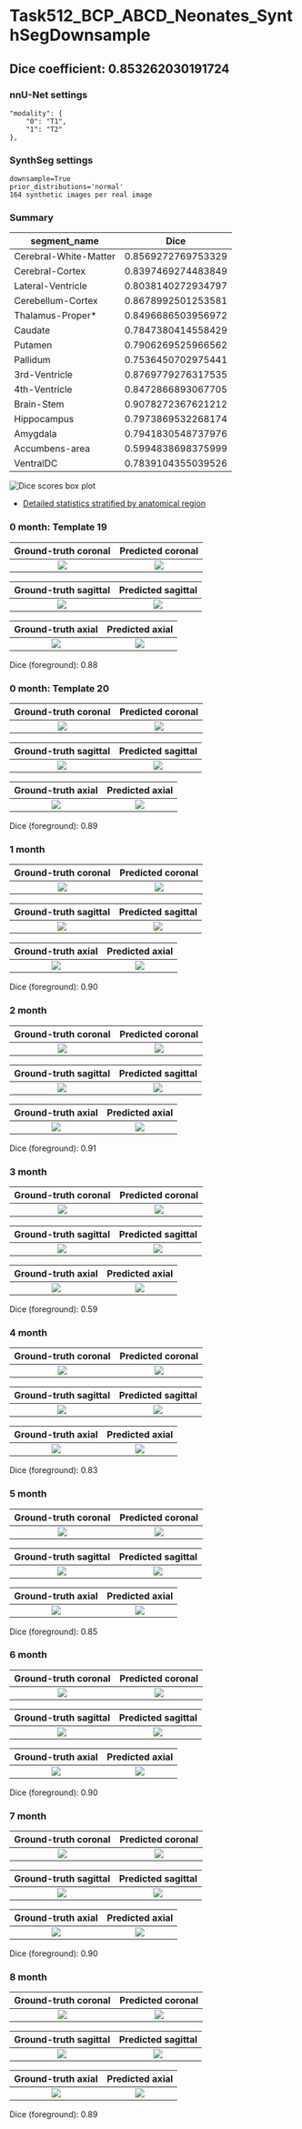 Task512_BCP_ABCD_Neonates_SynthSegDownsample
=============================================

Dice coefficient: 0.853262030191724
-----------------

### nnU-Net settings
    "modality": {
        "0": "T1",
        "1": "T2"
    },


### SynthSeg settings

    downsample=True
    prior_distributions='normal'
    164 synthetic images per real image

### Summary

| segment_name      | Dice |
| ----------- | ----------- |
| Cerebral-White-Matter | 0.8569272769753329 | 
| Cerebral-Cortex | 0.8397469274483849 |
| Lateral-Ventricle | 0.8038140272934797 |
| Cerebellum-Cortex | 0.8678992501253581 |
| Thalamus-Proper* | 0.8496686503956972 |
| Caudate | 0.7847380414558429 |
| Putamen | 0.7906269525966562 |
| Pallidum | 0.7536450702975441 |
| 3rd-Ventricle | 0.8769779276317535 |
| 4th-Ventricle | 0.8472866893067705 |
| Brain-Stem | 0.9078272367621212 |
| Hippocampus | 0.7973869532268174 |
| Amygdala | 0.7941830548737976 |
| Accumbens-area | 0.5994838698375999 |
| VentralDC | 0.7839104355039526 |

![Dice scores box plot](dice_scores.png "Dice scores")

* [Detailed statistics stratified by anatomical region](means.csv)

### 0 month: Template 19

Ground-truth coronal       |  Predicted coronal
:-------------------------:|:-------------------------:
![](./img/0mo_template_19/ground_truth/coronal.png)  |  ![](./img/0mo_template_19/inferred/coronal.png)

Ground-truth sagittal       |  Predicted sagittal
:-------------------------:|:-------------------------:
![](./img/0mo_template_19/ground_truth/sagittal.png)  |  ![](./img/0mo_template_19/inferred/sagittal.png)

Ground-truth axial       |  Predicted axial
:-------------------------:|:-------------------------:
![](./img/0mo_template_19/ground_truth/axial.png)  |  ![](./img/0mo_template_19/inferred/axial.png)

Dice (foreground): 0.88

### 0 month: Template 20

Ground-truth coronal       |  Predicted coronal
:-------------------------:|:-------------------------:
![](./img/0mo_template_20/ground_truth/coronal.png)  |  ![](./img/0mo_template_20/inferred/coronal.png)

Ground-truth sagittal       |  Predicted sagittal
:-------------------------:|:-------------------------:
![](./img/0mo_template_20/ground_truth/sagittal.png)  |  ![](./img/0mo_template_20/inferred/sagittal.png)

Ground-truth axial       |  Predicted axial
:-------------------------:|:-------------------------:
![](./img/0mo_template_20/ground_truth/axial.png)  |  ![](./img/0mo_template_20/inferred/axial.png)

Dice (foreground): 0.89

### 1 month

Ground-truth coronal       |  Predicted coronal
:-------------------------:|:-------------------------:
![](./img/1mo/ground_truth/coronal.png)  |  ![](./img/1mo/inferred/coronal.png)

Ground-truth sagittal       |  Predicted sagittal
:-------------------------:|:-------------------------:
![](./img/1mo/ground_truth/sagittal.png)  |  ![](./img/1mo/inferred/sagittal.png)

Ground-truth axial       |  Predicted axial
:-------------------------:|:-------------------------:
![](./img/1mo/ground_truth/axial.png)  |  ![](./img/1mo/inferred/axial.png)

Dice (foreground): 0.90

### 2 month

Ground-truth coronal       |  Predicted coronal
:-------------------------:|:-------------------------:
![](./img/2mo/ground_truth/coronal.png)  |  ![](./img/2mo/inferred/coronal.png)

Ground-truth sagittal       |  Predicted sagittal
:-------------------------:|:-------------------------:
![](./img/2mo/ground_truth/sagittal.png)  |  ![](./img/2mo/inferred/sagittal.png)

Ground-truth axial       |  Predicted axial
:-------------------------:|:-------------------------:
![](./img/2mo/ground_truth/axial.png)  |  ![](./img/2mo/inferred/axial.png)

Dice (foreground): 0.91

### 3 month

Ground-truth coronal       |  Predicted coronal
:-------------------------:|:-------------------------:
![](./img/3mo/ground_truth/coronal.png)  |  ![](./img/3mo/inferred/coronal.png)

Ground-truth sagittal       |  Predicted sagittal
:-------------------------:|:-------------------------:
![](./img/3mo/ground_truth/sagittal.png)  |  ![](./img/3mo/inferred/sagittal.png)

Ground-truth axial       |  Predicted axial
:-------------------------:|:-------------------------:
![](./img/3mo/ground_truth/axial.png)  |  ![](./img/3mo/inferred/axial.png)

Dice (foreground): 0.59

### 4 month

Ground-truth coronal       |  Predicted coronal
:-------------------------:|:-------------------------:
![](./img/4mo/ground_truth/coronal.png)  |  ![](./img/4mo/inferred/coronal.png)

Ground-truth sagittal       |  Predicted sagittal
:-------------------------:|:-------------------------:
![](./img/4mo/ground_truth/sagittal.png)  |  ![](./img/4mo/inferred/sagittal.png)

Ground-truth axial       |  Predicted axial
:-------------------------:|:-------------------------:
![](./img/4mo/ground_truth/axial.png)  |  ![](./img/4mo/inferred/axial.png)

Dice (foreground): 0.83

### 5 month

Ground-truth coronal       |  Predicted coronal
:-------------------------:|:-------------------------:
![](./img/5mo/ground_truth/coronal.png)  |  ![](./img/5mo/inferred/coronal.png)

Ground-truth sagittal       |  Predicted sagittal
:-------------------------:|:-------------------------:
![](./img/5mo/ground_truth/sagittal.png)  |  ![](./img/5mo/inferred/sagittal.png)

Ground-truth axial       |  Predicted axial
:-------------------------:|:-------------------------:
![](./img/5mo/ground_truth/axial.png)  |  ![](./img/5mo/inferred/axial.png)

Dice (foreground): 0.85

### 6 month

Ground-truth coronal       |  Predicted coronal
:-------------------------:|:-------------------------:
![](./img/6mo/ground_truth/coronal.png)  |  ![](./img/6mo/inferred/coronal.png)

Ground-truth sagittal       |  Predicted sagittal
:-------------------------:|:-------------------------:
![](./img/6mo/ground_truth/sagittal.png)  |  ![](./img/6mo/inferred/sagittal.png)

Ground-truth axial       |  Predicted axial
:-------------------------:|:-------------------------:
![](./img/6mo/ground_truth/axial.png)  |  ![](./img/6mo/inferred/axial.png)

Dice (foreground): 0.90

### 7 month

Ground-truth coronal       |  Predicted coronal
:-------------------------:|:-------------------------:
![](./img/7mo/ground_truth/coronal.png)  |  ![](./img/7mo/inferred/coronal.png)

Ground-truth sagittal       |  Predicted sagittal
:-------------------------:|:-------------------------:
![](./img/7mo/ground_truth/sagittal.png)  |  ![](./img/7mo/inferred/sagittal.png)

Ground-truth axial       |  Predicted axial
:-------------------------:|:-------------------------:
![](./img/7mo/ground_truth/axial.png)  |  ![](./img/7mo/inferred/axial.png)

Dice (foreground): 0.90

### 8 month

Ground-truth coronal       |  Predicted coronal
:-------------------------:|:-------------------------:
![](./img/8mo/ground_truth/coronal.png)  |  ![](./img/8mo/inferred/coronal.png)

Ground-truth sagittal       |  Predicted sagittal
:-------------------------:|:-------------------------:
![](./img/8mo/ground_truth/sagittal.png)  |  ![](./img/8mo/inferred/sagittal.png)

Ground-truth axial       |  Predicted axial
:-------------------------:|:-------------------------:
![](./img/8mo/ground_truth/axial.png)  |  ![](./img/8mo/inferred/axial.png)

Dice (foreground): 0.89
